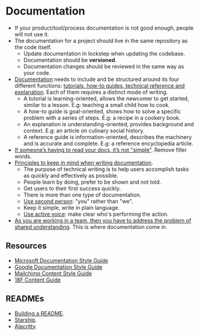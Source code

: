 # Documentation

- If your product/tool/process documentation is not good enough, people will not use it.
- The documentation for a project should live in the same repository as the code itself.
  - Update documentation in lockstep when updating the codebase.
  - Documentation should be **versioned**.
  - Documentation changes should be reviewed in the same way as your code.
- [Documentation](https://diataxis.fr/) needs to include and be structured around its four different functions: [tutorials, how-to guides, technical reference and explanation](https://documentation.divio.com/introduction/). Each of them requires a distinct mode of writing.
  - A tutorial is learning-oriented, allows the newcomer to get started, similar to a lesson. E.g: teaching a small child how to cook.
  - A how-to guide is goal-oriented, shows how to solve a specific problem with a series of steps. E.g: a recipe in a cookery book.
  - An explanation is understanding-oriented, provides background and context. E.g: an article on culinary social history.
  - A reference guide is information-oriented, describes the machinery and is accurate and complete. E.g: a reference encyclopedia article.
- [If someone’s having to read your docs, it’s not "simple"](https://justsimply.dev/). Remove filler words.
- [Principles to keep in mind when writing documentation](https://mkaz.blog/misc/notes-on-technical-writing/).
  - The purpose of technical writing is to help users accomplish tasks as quickly and effectively as possible.
  - People learn by doing, prefer to be shown and not told.
  - Get users to their first success quickly.
  - There is more than one type of documentation.
  - [Use second person](https://developers.google.com/style/person): "you" rather than "we".
  - Keep it simple, write in plain language.
  - [Use active voice](https://developers.google.com/style/voice): make clear who's performing the action.
- [As you are working in a team, then you have to address the problem of shared understanding](https://surfingcomplexity.blog/2022/11/24/writing-docs-well-why-should-a-software-engineer-care/). This is where documentation come in.

## Resources

- [Microsoft Documentation Style Guide](https://docs.microsoft.com/en-us/style-guide/welcome/)
- [Google Documentation Style Guide](https://developers.google.com/style)
- [Mailchimp Content Style Guide](https://styleguide.mailchimp.com/voice-and-tone/)
- [18F Content Guide](https://content-guide.18f.gov/our-style/voice-and-tone/)

## READMEs

- [Building a README](https://readme.so/).
- [Starship](https://github.com/starship/starship).
- [Alacritty](https://github.com/alacritty/alacritty).
